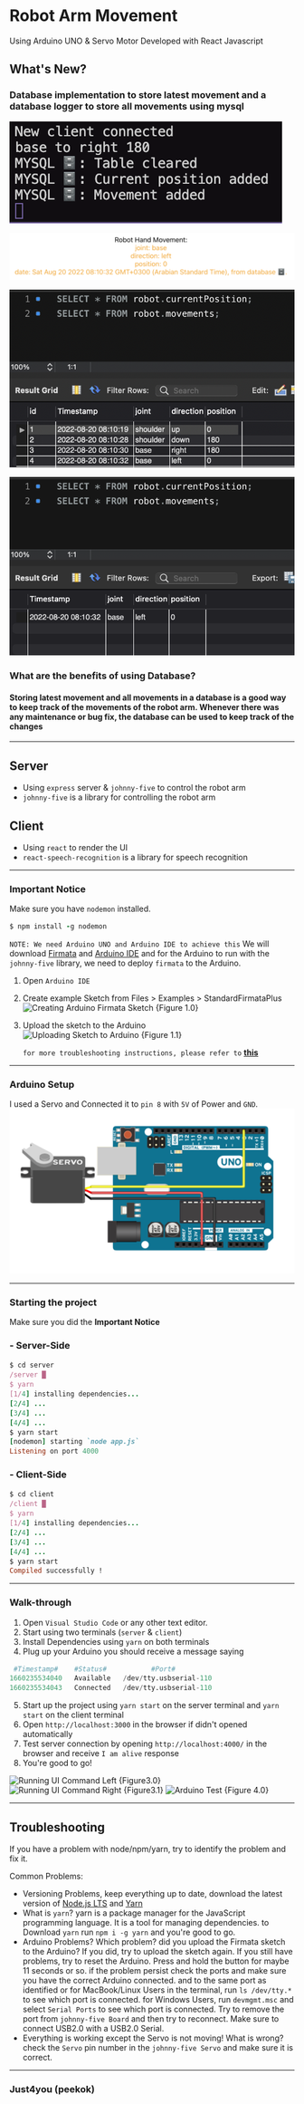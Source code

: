 # Robot Arm Movement

Using Arduino UNO & Servo Motor Developed with React Javascript

## What's New?

### Database implementation to store latest movement and a database logger to store all movements using mysql

![What-s-New-Figure{1.0}](./client/public/Screen%20Shot%202022-08-20%20at%208.36.47%20AM.png)

![What-s-New-Figure{1.1}](./client/public/Screen%20Shot%202022-08-20%20at%208.35.36%20AM.png)

![What-s-New-Figure{1.2}](./client/public/Screen%20Shot%202022-08-20%20at%208.35.06%20AM.png)

![What-s-New-Figure{1.3}](./client/public/Screen%20Shot%202022-08-20%20at%208.35.25%20AM.png)

### What are the benefits of using Database?

#### Storing latest movement and all movements in a database is a good way to keep track of the movements of the robot arm. Whenever there was any maintenance or bug fix, the database can be used to keep track of the changes

---

## Server

- Using `express` server & `johnny-five` to control the robot arm
- `johnny-five` is a library for controlling the robot arm

## Client

- Using `react` to render the UI
- `react-speech-recognition` is a library for speech recognition

---

### Important Notice

Make sure you have `nodemon` installed.

```ruby
$ npm install -g nodemon
```

`NOTE: We need Arduino UNO and Arduino IDE to achieve this`
We will download [Firmata](https://github.com/firmata/arduino) and [Arduino IDE](https://www.arduino.cc/en/software) and for the Arduino to run with the `johnny-five` library, we need to deploy `firmata` to the Arduino.

1. Open `Arduino IDE`
2. Create example Sketch from Files > Examples > StandardFirmataPlus
   ![Creating Arduino Firmata Sketch {Figure 1.0}](https://i.ibb.co/wMY1r4x/Screen-Shot-2022-08-10-at-11-21-52-PM.png)
3. Upload the sketch to the Arduino
   ![Uploading Sketch to Arduino {Figure 1.1}](/client/public/Screen-Shot-2022-08-10-at-11-22-29-PM.png)

   `for more troubleshooting instructions, please refer to` **[this](https://github.com/rwaldron/johnny-five/wiki/Getting-Started#prerequisites)**

---

### Arduino Setup

I used a Servo and Connected it to `pin 8` with `5V` of Power and `GND`.
![Arduino Setup {Figure2.0}](client/public/FYGSWN3IBXMMLB3.webp)

---

### Starting the project

Make sure you did the **Important Notice**

### - Server-Side

```ruby
$ cd server
/server █
$ yarn
[1/4] installing dependencies...
[2/4] ...
[3/4] ...
[4/4] ...
$ yarn start
[nodemon] starting `node app.js`
Listening on port 4000
```

### - Client-Side

```ruby
$ cd client
/client █
$ yarn
[1/4] installing dependencies...
[2/4] ...
[3/4] ...
[4/4] ...
$ yarn start
Compiled successfully !
```

---

### Walk-through

1. Open `Visual Studio Code` or any other text editor.
2. Start using two terminals (`server` & `client`)
3. Install Dependencies using `yarn` on both terminals
4. Plug up your Arduino you should receive a message saying

```py
 #Timestamp#    #Status#           #Port#
1660235534040   Available   /dev/tty.usbserial-110
1660235534043   Connected   /dev/tty.usbserial-110
```

5. Start up the project using `yarn start` on the server terminal and `yarn start` on the client terminal
6. Open `http://localhost:3000` in the browser if didn't opened automatically
7. Test server connection by opening `http://localhost:4000/` in the browser and receive `I am alive` response
8. You're good to go!

![Running UI Command Left {Figure3.0}](https://i.ibb.co/T15cRGP/Screen-Shot-2022-08-11-at-7-57-18-PM.png)
![Running UI Command Right {Figure3.1}](https://i.ibb.co/3S0kyb9/Screen-Shot-2022-08-11-at-7-59-12-PM.png)
![Arduino Test {Figure 4.0}](https://github.com/peekok/robot-arm-movement/blob/master/client/public/RealTest.gif)

---

## Troubleshooting

If you have a problem with node/npm/yarn, try to identify the problem and fix it.

Common Problems:

- Versioning Problems, keep everything up to date, download the latest version of [Node.js LTS](https://nodejs.org) and [Yarn](https://yarnpkg.com)
- What is `yarn`? yarn is a package manager for the JavaScript programming language. It is a tool for managing dependencies. to Download `yarn` run `npm i -g yarn` and you're good to go.
- Arduino Problems? Which problem? did you upload the Firmata sketch to the Arduino? If you did, try to upload the sketch again. If you still have problems, try to reset the Arduino. Press and hold the button for maybe 11 seconds or so. if the problem persist check the ports and make sure you have the correct Arduino connected. and to the same port as identified or for MacBook/Linux Users in the terminal, run `ls /dev/tty.*` to see which port is connected. for Windows Users, run `devmgmt.msc` and select `Serial Ports` to see which port is connected. Try to remove the port from `johnny-five Board` and then try to reconnect. Make sure to connect USB2.0 with a USB2.0 Serial.
- Everything is working except the Servo is not moving! What is wrong? check the `Servo` pin number in the `johnny-five Servo` and make sure it is correct.

---

### Just4you (peekok)

